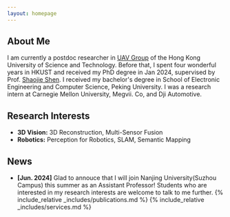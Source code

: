 ```yaml
---
layout: homepage
---
```


## About Me

I am currently a postdoc researcher in <a href="https://uav.hkust.edu.hk/">UAV Group</a> of the Hong Kong University of Science and Technology. Before that, I spent four wonderful years in HKUST and received my PhD degree in Jan 2024, supervised by Prof. <a href="https://uav.hkust.edu.hk/group/"> Shaojie Shen</a></a>. I received my bachelor's degree in School of Electronic Engineering and Computer Science, Peking University. I was a research intern at Carnegie Mellon University, Megvii. Co, and Dji Automotive.

## Research Interests

- **3D Vision:** 3D Reconstruction, Multi-Sensor Fusion
- **Robotics:** Perception for Robotics, SLAM, Semantic Mapping

## News

- **[Jun. 2024]** Glad to annouce that I will join Nanjing University(Suzhou Campus) this summer as an Assistant Professor! Students who are interested in my research interests are welcome to talk to me further.
{% include_relative _includes/publications.md %}
{% include_relative _includes/services.md %}
